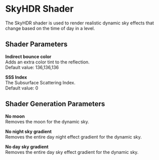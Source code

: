 # SkyHDR Shader<a name="shader-ref-skyhdr"></a>

The SkyHDR shader is used to render realistic dynamic sky effects that change based on the time of day in a level\.

## Shader Parameters<a name="shader-ref-skyhdr-shader-parameters"></a>

**Indirect bounce color**  
Adds an extra color tint to the reflection\.  
Default value: 136,136,136

**SSS Index**  
The Subsurface Scattering Index\.  
Default value: 0

## Shader Generation Parameters<a name="shader-ref-skyhdr-shader-generation-parameters"></a>

**No moon**  
Removes the moon for the dynamic sky\.

**No night sky gradient**  
Removes the entire day night effect gradient for the dynamic sky\.

**No day sky gradient**  
Removes the entire day sky effect gradient for the dynamic sky\.